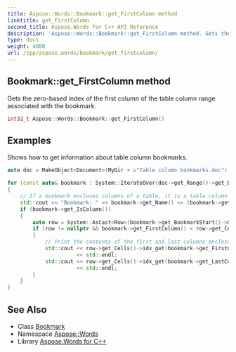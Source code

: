 ```yaml
---
title: Aspose::Words::Bookmark::get_FirstColumn method
linktitle: get_FirstColumn
second_title: Aspose.Words for C++ API Reference
description: 'Aspose::Words::Bookmark::get_FirstColumn method. Gets the zero-based index of the first column of the table column range associated with the bookmark in C++.'
type: docs
weight: 4000
url: /cpp/aspose.words/bookmark/get_firstcolumn/
---
```

## Bookmark::get_FirstColumn method


Gets the zero-based index of the first column of the table column range associated with the bookmark.

```cpp
int32_t Aspose::Words::Bookmark::get_FirstColumn()
```


## Examples



Shows how to get information about table column bookmarks. 
```cpp
auto doc = MakeObject<Document>(MyDir + u"Table column bookmarks.doc");

for (const auto& bookmark : System::IterateOver(doc->get_Range()->get_Bookmarks()))
{
    // If a bookmark encloses columns of a table, it is a table column bookmark, and its IsColumn flag set to true.
    std::cout << "Bookmark: " << bookmark->get_Name() << (bookmark->get_IsColumn() ? String(u" (Column)") : String(u"")) << std::endl;
    if (bookmark->get_IsColumn())
    {
        auto row = System::AsCast<Row>(bookmark->get_BookmarkStart()->GetAncestor(NodeType::Row));
        if (row != nullptr && bookmark->get_FirstColumn() < row->get_Cells()->get_Count())
        {
            // Print the contents of the first and last columns enclosed by the bookmark.
            std::cout << row->get_Cells()->idx_get(bookmark->get_FirstColumn())->GetText().TrimEnd(MakeArray<char16_t>({ControlChar::CellChar}))
                      << std::endl;
            std::cout << row->get_Cells()->idx_get(bookmark->get_LastColumn())->GetText().TrimEnd(MakeArray<char16_t>({ControlChar::CellChar}))
                      << std::endl;
        }
    }
}
```

## See Also

* Class [Bookmark](../)
* Namespace [Aspose::Words](../../)
* Library [Aspose.Words for C++](../../../)
